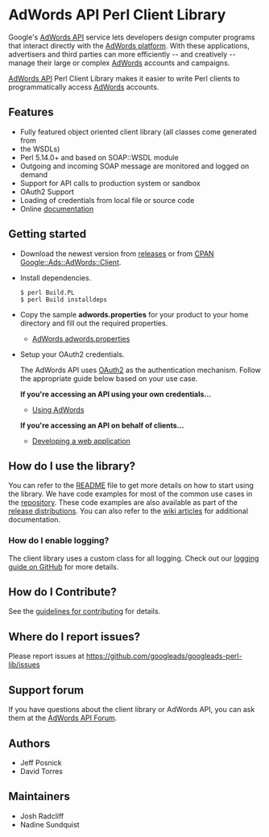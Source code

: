 # AdWords API Perl Client Library

Google's [AdWords API](https://developers.google.com/adwords/api/) service lets developers design computer programs that
interact directly with the [AdWords
platform](https://adwords.google.com/select/Login). With these applications,
advertisers and third parties can more efficiently -- and creatively -- manage
their large or complex [AdWords](https://adwords.google.com/select/Login) accounts and campaigns.

[AdWords API](https://developers.google.com/adwords/api/) Perl Client Library makes it easier to write Perl clients to
programmatically access [AdWords](https://adwords.google.com/select/Login) accounts.

## Features
 - Fully featured object oriented client library (all classes come generated from
 - the WSDLs)
 - Perl 5.14.0+ and based on SOAP::WSDL module
 - Outgoing and incoming SOAP message are monitored and logged on demand
 - Support for API calls to production system or sandbox
 - OAuth2 Support
 - Loading of credentials from local file or source code
 - Online
   [documentation](https://metacpan.org/release/Google-Ads-AdWords-Client)

## Getting started

- Download the newest version from [releases](https://github.com/googleads/googleads-perl-lib/releases) or from [CPAN Google::Ads::AdWords::Client](http://search.cpan.org/~sundquist/).

- Install dependencies.

  ```
  $ perl Build.PL
  $ perl Build installdeps
  ```

- Copy the sample **adwords.properties** for your product to your home directory
and fill out the required properties.

  * [AdWords adwords.properties](https://github.com/googleads/googleads-perl-lib/blob/master/adwords.properties)

- Setup your OAuth2 credentials.

  The AdWords API uses
[OAuth2](http://oauth.net/2/) as the authentication mechanism. Follow the appropriate guide below based on your use case.

  **If you're accessing an API using your own credentials...**

  * [Using AdWords](https://github.com/googleads/googleads-perl-lib/wiki/API-access-using-own-credentials-(installed-application-flow))

  **If you're accessing an API on behalf of clients...**

  * [Developing a web application](https://github.com/googleads/googleads-perl-lib/wiki/API-Access-on-behalf-of-your-clients-(web-flow))

## How do I use the library?
You can refer to the [README](https://github.com/googleads/googleads-perl-lib/blob/master/README) file to get more details on how to start using the library. We have code examples for most of the common use cases in the [repository](https://github.com/googleads/googleads-perl-lib/tree/master/examples). These code examples are also available as part of the [release distributions](https://github.com/googleads/googleads-perl-lib/releases). You can also refer to the [wiki articles](https://github.com/googleads/googleads-perl-lib/wiki/_pages) for additional documentation.

### How do I enable logging?

The client library uses a custom class for all logging. Check out our [logging guide on GitHub](https://github.com/googleads/googleads-perl-lib/wiki/Logging) for more details.

## How do I Contribute?
See the [guidelines for contributing](https://github.com/googleads/googleads-perl-lib/blob/master/CONTRIBUTING.md) for details.

## Where do I report issues?
Please report issues at <https://github.com/googleads/googleads-perl-lib/issues>

## Support forum
If you have questions about the client library or AdWords API, you can ask them at the [AdWords API Forum](https://groups.google.com/group/adwords-api?pli=1).

## Authors
  - Jeff Posnick
  - David Torres

## Maintainers
  - Josh Radcliff
  - Nadine Sundquist
